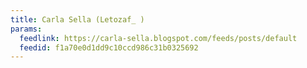 ```yaml
---
title: Carla Sella (Letozaf_ )
params:
  feedlink: https://carla-sella.blogspot.com/feeds/posts/default
  feedid: f1a70e0d1dd9c10ccd986c31b0325692
---
```

